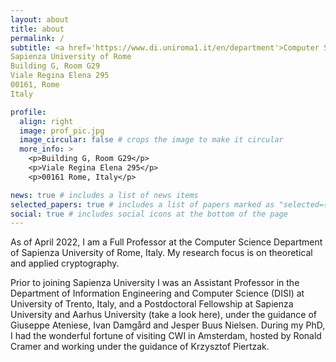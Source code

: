 ```yaml
---
layout: about
title: about
permalink: /
subtitle: <a href='https://www.di.uniroma1.it/en/department'>Computer Science Department</a> 
Sapienza University of Rome
Building G, Room G29
Viale Regina Elena 295
00161, Rome
Italy

profile:
  align: right
  image: prof_pic.jpg
  image_circular: false # crops the image to make it circular
  more_info: >
    <p>Building G, Room G29</p>
    <p>Viale Regina Elena 295</p>
    <p>00161 Rome, Italy</p>

news: true # includes a list of news items
selected_papers: true # includes a list of papers marked as "selected={true}"
social: true # includes social icons at the bottom of the page
---
```

As of April 2022, I am a Full Professor at the Computer Science Department of Sapienza University of Rome, Italy. My research focus is on theoretical and applied cryptography.

Prior to joining Sapienza University I was an Assistant Professor in the Department of Information Engineering and Computer Science (DISI) at University of Trento, Italy, and a Postdoctoral Fellowship at Sapienza University and Aarhus University (take a look here), under the guidance of Giuseppe Ateniese, Ivan Damgård and Jesper Buus Nielsen. During my PhD, I had the wonderful fortune of visiting CWI in Amsterdam, hosted by Ronald Cramer and working under the guidance of Krzysztof Piertzak.
